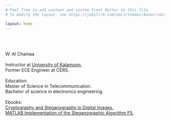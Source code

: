 ```yaml
---
# Feel free to add content and custom Front Matter to this file.
# To modify the layout, see https://jekyllrb.com/docs/themes/#overriding-theme-defaults

layout: home
---
```


<br /><br /><br />
W. Al Chamaa<br /><br />
Instructor at [University of Kalamoon.](http://www.uok.edu.sy/)<br />
Former ECE Engineer at CERS.<br /><br />
Education:<br />
Master of Science in Telecommunication. <br />
Bachelor of science in electronics engineering.<br /><br />
Ebooks:<br />
[Cryptography and Steganography in Digital Images.](https://www.grin.com/document/382491)<br />
[MATLAB Implementation of the Steganographic Algorithm F5.](https://www.grin.com/document/464340)<br />
